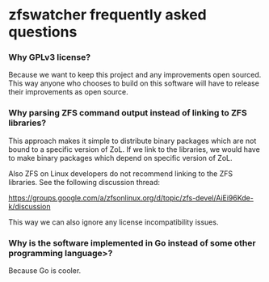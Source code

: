 zfswatcher frequently asked questions
=====================================

### Why GPLv3 license?

Because we want to keep this project and any improvements open
sourced. This way anyone who chooses to build on this software will have
to release their improvements as open source.


### Why parsing ZFS command output instead of linking to ZFS libraries?

This approach makes it simple to distribute binary packages which are not
bound to a specific version of ZoL. If we link to the libraries, we would
have to make binary packages which depend on specific version of ZoL.

Also ZFS on Linux developers do not recommend linking to the ZFS
libraries. See the following discussion thread:

https://groups.google.com/a/zfsonlinux.org/d/topic/zfs-devel/AiEi96Kde-k/discussion

This way we can also ignore any license incompatibility issues.


### Why is the software implemented in Go instead of some other programming language>?

Because Go is cooler.

